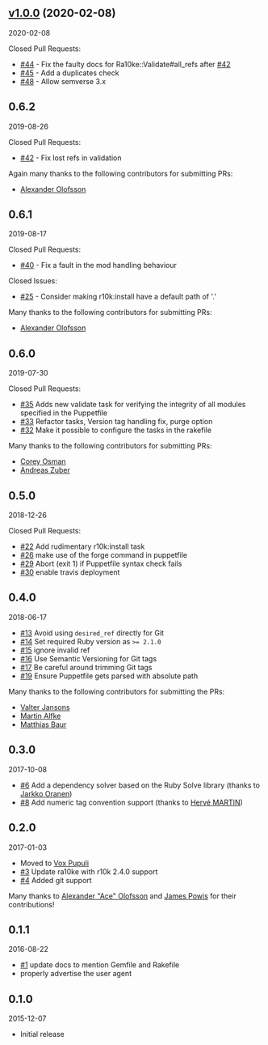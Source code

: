 ## [v1.0.0](https://github.com/voxpupuli/ra10ke/tree/v1.0.0) (2020-02-08)

2020-02-08

Closed Pull Requests:

* [#44](https://github.com/voxpupuli/ra10ke/pull/44) - Fix the faulty docs for Ra10ke::Validate#all_refs after [#42](https://github.com/voxpupuli/ra10ke/pull/42)
* [#45](https://github.com/voxpupuli/ra10ke/pull/45) - Add a duplicates check
* [#48](https://github.com/voxpupuli/ra10ke/pull/48) - Allow semverse 3.x

0.6.2
-----

2019-08-26

Closed Pull Requests:

* [#42](https://github.com/voxpupuli/ra10ke/pull/42) - Fix lost refs in validation

Again many thanks to the following contributors for submitting PRs:

* [Alexander Olofsson](https://github.com/ananace)

0.6.1
-----

2019-08-17

Closed Pull Requests:

* [#40](https://github.com/voxpupuli/ra10ke/pull/40) - Fix a fault in the mod handling behaviour

Closed Issues:

* [#25](https://github.com/voxpupuli/ra10ke/issues/25) - Consider making r10k:install have a default path of '.'

Many thanks to the following contributors for submitting PRs:

* [Alexander Olofsson](https://github.com/ananace)

0.6.0
-----

2019-07-30

Closed Pull Requests:

* [#35](https://github.com/voxpupuli/ra10ke/pull/35) Adds new validate task for verifying the integrity of all modules      specified in the Puppetfile
* [#33](https://github.com/voxpupuli/ra10ke/pull/33) Refactor tasks, Version tag handling fix, purge option
* [#32](https://github.com/voxpupuli/ra10ke/pull/32) Make it possible to configure the tasks in the rakefile

Many thanks to the following contributors for submitting PRs:

* [Corey Osman](https://github.com/logicminds)
* [Andreas Zuber](https://github.com/ZeroPointEnergy)

0.5.0
-----

2018-12-26

Closed Pull Requests:

* [#22](https://github.com/voxpupuli/ra10ke/pull/22) Add rudimentary r10k:install task
* [#26](https://github.com/voxpupuli/ra10ke/pull/26) make use of the forge command in puppetfile
* [#29](https://github.com/voxpupuli/ra10ke/pull/29) Abort (exit 1) if Puppetfile syntax check fails
* [#30](https://github.com/voxpupuli/ra10ke/pull/30) enable travis deployment

0.4.0
-----

2018-06-17

* [#13](https://github.com/voxpupuli/ra10ke/pull/13) Avoid using `desired_ref` directly for Git
* [#14](https://github.com/voxpupuli/ra10ke/pull/14) Set required Ruby version as `>= 2.1.0`
* [#15](https://github.com/voxpupuli/ra10ke/pull/15) ignore invalid ref
* [#16](https://github.com/voxpupuli/ra10ke/pull/16) Use Semantic Versioning for Git tags
* [#17](https://github.com/voxpupuli/ra10ke/pull/17) Be careful around trimming Git tags
* [#19](https://github.com/voxpupuli/ra10ke/pull/19) Ensure Puppetfile gets parsed with absolute path

Many thanks to the following contributors for submitting the PRs:
* [Valter Jansons](https://github.com/sigv)
* [Martin Alfke](https://github.com/tuxmea)
* [Matthias Baur](https://github.com/baurmatt)

0.3.0
-----

2017-10-08

* [#6](https://github.com/voxpupuli/ra10ke/pull/6) Add a dependency solver based on the Ruby Solve library (thanks to [Jarkko Oranen](https://github.com/oranenj))
* [#8](https://github.com/voxpupuli/ra10ke/pull/8) Add numeric tag convention support (thanks to [Hervé MARTIN](https://github.com/HerveMARTIN))

0.2.0
-----

2017-01-03

* Moved to [Vox Pupuli](https://voxpupuli.org/)
* [#3](https://github.com/voxpupuli/ra10ke/pull/3) Update ra10ke with r10k 2.4.0 support
* [#4](https://github.com/voxpupuli/ra10ke/pull/4) Added git support

Many thanks to [Alexander "Ace" Olofsson](https://github.com/ace13) and [James Powis](https://github.com/james-powis) for their contributions!

0.1.1
-----

2016-08-22

* [#1](https://github.com/tampakrap/ra10ke/issues/1) update docs to mention Gemfile and Rakefile
* properly advertise the user agent

0.1.0
-----

2015-12-07

* Initial release
